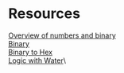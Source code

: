 # Resources

[Overview of numbers and binary](https://www.youtube.com/channel/UCX6b17PVsYBQ0ip5gyeme-Q)\
[Binary](https://www.youtube.com/watch?v=LpuPe81bc2w)\
[Binary to Hex](https://www.youtube.com/watch?v=8T4F7WboWPQ)\
[Logic with Water](https://www.youtube.com/watch?v=IxXaizglscw)\
